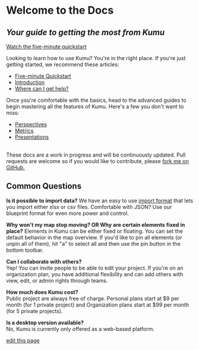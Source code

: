 <div class="welcome-block">
  <div class="hero-content">
    <h1>Welcome to the Docs</h1>
    <h2><em>Your guide to getting the most from Kumu</em></h2>
    <a class="btn" href="getting-started/five-minute-quickstart.md">Watch the five-minute quickstart</a>

  </div>
</div>

Looking to learn how to use Kumu? You're in the right place. If you're just getting started, we recommend these articles:

* [Five-minute Quickstart](getting-started/five-minute-quickstart.md)
* [Introduction](getting-started/introduction.md)
* [Where can I get help?](about/where-can-i-get-help.md)

Once you're comfortable with the basics, head to the advanced guides to begin mastering all the features of Kumu. Here's a few you don't want to miss:

* [Perspectives](guides/perspectives.md)
* [Metrics](guides/metrics.md)
* [Presentations](guides/presentations.md)

<br />
<span class="quiet">These docs are a work in progress and will be continuously updated. Pull requests are welcome so if you would like to contribute, please <a href="https://github.com/kumu/docs">fork me on GitHub.</a></span>

## Common Questions

**Is it possible to import data?**
We have an easy to use [import format](/guides/import.md) that lets you import either xlsx or csv files. Comfortable with JSON? Use our blueprint format for even more power and control.

**Why won't my map stop moving? OR Why are certain elements fixed in place?**
Elements in Kumu can be either fixed or floating. You can set the default behavior in the map overview. If you'd like to pin all elements (or unpin all of them), hit "a" to select all and then use the pin button in the bottom toolbar.

**Can I collaborate with others?**<br />
Yep! You can invite people to be able to edit your project. If you're on an organization plan, you have additional flexibility and can add others with view, edit, or admin rights through teams.

**How much does Kumu cost?**<br />
Public project are always free of charge. Personal plans start at $9 per month (for 1 private project) and Organization plans start at $99 per month (for 5 private projects).

**Is a desktop version available?**<br />
No, Kumu is currently only offered as a web-based platform.

<span class="edit-link"><a href="https://github.com/kumu/docs/blob/master/welcome.md" target="_blank"><i class="fa fa-github"></i> edit this page</a></span>

